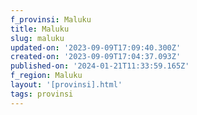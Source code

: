 ```yaml
---
f_provinsi: Maluku
title: Maluku
slug: maluku
updated-on: '2023-09-09T17:09:40.300Z'
created-on: '2023-09-09T17:04:37.093Z'
published-on: '2024-01-21T11:33:59.165Z'
f_region: Maluku
layout: '[provinsi].html'
tags: provinsi
---
```



